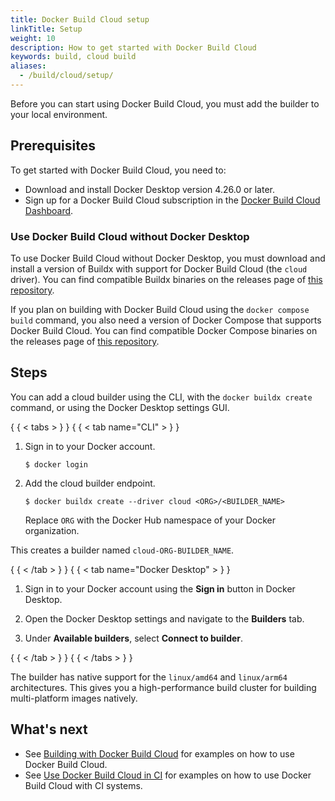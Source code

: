 ```yaml
---
title: Docker Build Cloud setup
linkTitle: Setup
weight: 10
description: How to get started with Docker Build Cloud
keywords: build, cloud build
aliases:
  - /build/cloud/setup/
---
```


Before you can start using Docker Build Cloud, you must add the builder to your local
environment.

## Prerequisites

To get started with Docker Build Cloud, you need to:

- Download and install Docker Desktop version 4.26.0 or later.
- Sign up for a Docker Build Cloud subscription in the [Docker Build Cloud Dashboard](https://build.docker.com/).

### Use Docker Build Cloud without Docker Desktop

To use Docker Build Cloud without Docker Desktop, you must download and install
a version of Buildx with support for Docker Build Cloud (the `cloud` driver).
You can find compatible Buildx binaries on the releases page of
[this repository](https://github.com/docker/buildx-desktop).

If you plan on building with Docker Build Cloud using the `docker compose
build` command, you also need a version of Docker Compose that supports Docker
Build Cloud. You can find compatible Docker Compose binaries on the releases
page of [this repository](https://github.com/docker/compose-desktop).

## Steps

You can add a cloud builder using the CLI, with the `docker buildx create`
command, or using the Docker Desktop settings GUI.

{ { < tabs > } }
{ { < tab name="CLI" > } }

1. Sign in to your Docker account.

   ```console
   $ docker login
   ```

2. Add the cloud builder endpoint.

   ```console
   $ docker buildx create --driver cloud <ORG>/<BUILDER_NAME>
   ```

   Replace `ORG` with the Docker Hub namespace of your Docker organization.

This creates a builder named `cloud-ORG-BUILDER_NAME`.

{ { < /tab > } }
{ { < tab name="Docker Desktop" > } }

1. Sign in to your Docker account using the **Sign in** button in Docker Desktop.

2. Open the Docker Desktop settings and navigate to the **Builders** tab.

3. Under **Available builders**, select **Connect to builder**.

{ { < /tab > } }
{ { < /tabs > } }

The builder has native support for the `linux/amd64` and `linux/arm64`
architectures. This gives you a high-performance build cluster for building
multi-platform images natively.

## What's next

- See [Building with Docker Build Cloud](usage.md) for examples on how to use Docker Build Cloud.
- See [Use Docker Build Cloud in CI](ci.md) for examples on how to use Docker Build Cloud with CI systems.
